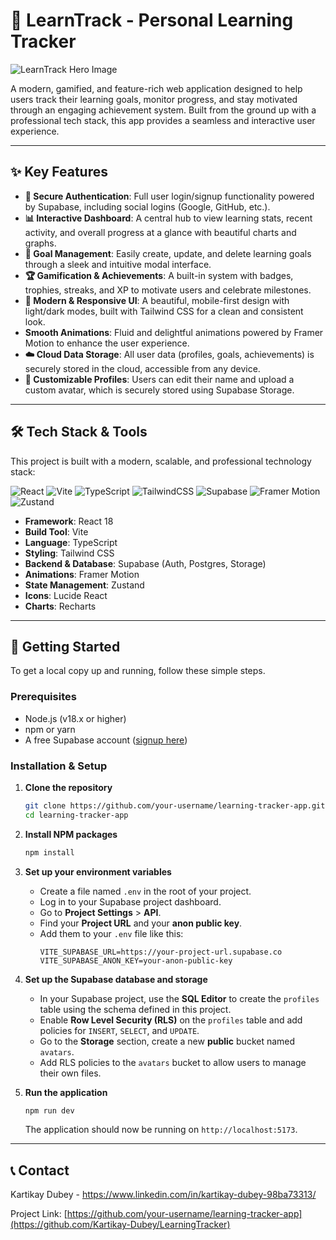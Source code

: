 
# 🚀 LearnTrack - Personal Learning Tracker

![LearnTrack Hero Image](image.png)
<!-- 
TODO: 
1. Take a beautiful, wide screenshot of your application's dashboard or homepage.
2. Upload it to a site like Imgur (https://imgur.com/upload).
3. Copy the "Direct Link" and paste it to replace the placeholder link above.
-->

A modern, gamified, and feature-rich web application designed to help users track their learning goals, monitor progress, and stay motivated through an engaging achievement system. Built from the ground up with a professional tech stack, this app provides a seamless and interactive user experience.

---

## ✨ Key Features

-   **🔐 Secure Authentication**: Full user login/signup functionality powered by Supabase, including social logins (Google, GitHub, etc.).
-   **📊 Interactive Dashboard**: A central hub to view learning stats, recent activity, and overall progress at a glance with beautiful charts and graphs.
-   **🎯 Goal Management**: Easily create, update, and delete learning goals through a sleek and intuitive modal interface.
-   **🏆 Gamification & Achievements**: A built-in system with badges, trophies, streaks, and XP to motivate users and celebrate milestones.
-   **🎨 Modern & Responsive UI**: A beautiful, mobile-first design with light/dark modes, built with Tailwind CSS for a clean and consistent look.
-   **Smooth Animations**: Fluid and delightful animations powered by Framer Motion to enhance the user experience.
-   **☁️ Cloud Data Storage**: All user data (profiles, goals, achievements) is securely stored in the cloud, accessible from any device.
-   **👤 Customizable Profiles**: Users can edit their name and upload a custom avatar, which is securely stored using Supabase Storage.

---

## 🛠️ Tech Stack & Tools

This project is built with a modern, scalable, and professional technology stack:

![React](https://img.shields.io/badge/react-%2320232a.svg?style=for-the-badge&logo=react&logoColor=%2361DAFB)
![Vite](https://img.shields.io/badge/vite-%23646CFF.svg?style=for-the-badge&logo=vite&logoColor=white)
![TypeScript](https://img.shields.io/badge/typescript-%23007ACC.svg?style=for-the-badge&logo=typescript&logoColor=white)
![TailwindCSS](https://img.shields.io/badge/tailwindcss-%2338B2AC.svg?style=for-the-badge&logo=tailwind-css&logoColor=white)
![Supabase](https://img.shields.io/badge/Supabase-3ECF8E?style=for-the-badge&logo=supabase&logoColor=white)
![Framer Motion](https://img.shields.io/badge/Framer-black?style=for-the-badge&logo=framer&logoColor=blue)
![Zustand](https://img.shields.io/badge/Zustand-4D2A2A?style=for-the-badge&logo=react&logoColor=white)

-   **Framework**: React 18
-   **Build Tool**: Vite
-   **Language**: TypeScript
-   **Styling**: Tailwind CSS
-   **Backend & Database**: Supabase (Auth, Postgres, Storage)
-   **Animations**: Framer Motion
-   **State Management**: Zustand
-   **Icons**: Lucide React
-   **Charts**: Recharts

---

## 🚀 Getting Started

To get a local copy up and running, follow these simple steps.

### **Prerequisites**

-   Node.js (v18.x or higher)
-   npm or yarn
-   A free Supabase account ([signup here](https://supabase.com/))

### **Installation & Setup**

1.  **Clone the repository**
    ```sh
    git clone https://github.com/your-username/learning-tracker-app.git
    cd learning-tracker-app
    ```

2.  **Install NPM packages**
    ```sh
    npm install
    ```

3.  **Set up your environment variables**
    -   Create a file named `.env` in the root of your project.
    -   Log in to your Supabase project dashboard.
    -   Go to **Project Settings** > **API**.
    -   Find your **Project URL** and your **anon public key**.
    -   Add them to your `.env` file like this:
        ```env
        VITE_SUPABASE_URL=https://your-project-url.supabase.co
        VITE_SUPABASE_ANON_KEY=your-anon-public-key
        ```

4.  **Set up the Supabase database and storage**
    -   In your Supabase project, use the **SQL Editor** to create the `profiles` table using the schema defined in this project.
    -   Enable **Row Level Security (RLS)** on the `profiles` table and add policies for `INSERT`, `SELECT`, and `UPDATE`.
    -   Go to the **Storage** section, create a new **public** bucket named `avatars`.
    -   Add RLS policies to the `avatars` bucket to allow users to manage their own files.

5.  **Run the application**
    ```sh
    npm run dev
    ```
    The application should now be running on `http://localhost:5173`.

---

## 📞 Contact

Kartikay Dubey - https://www.linkedin.com/in/kartikay-dubey-98ba73313/

Project Link: [https://github.com/your-username/learning-tracker-app](https://github.com/Kartikay-Dubey/LearningTracker)

<!-- Don't forget to replace the placeholder links above with your actual social and GitHub links! -->
```